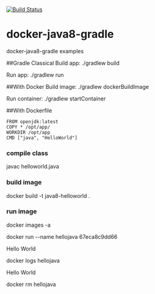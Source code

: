 [![Build Status](https://travis-ci.org/claudioaltamura/docker-java8-gradle.svg?branch=master)](https://travis-ci.org/claudioaltamura/docker-java8-gradle)

# docker-java8-gradle
docker-java8-gradle examples

##Gradle
Classical
Build app: ./gradlew build

Run app: ./gradlew run

##With Docker
Build image: ./gradlew dockerBuildImage

Run container: ./gradlew startContainer

##With Dockerfile

	FROM openjdk:latest
	COPY * /opt/app/
	WORKDIR /opt/app
	CMD ["java", "HelloWorld"]

### compile class
javac helloworld.java

### build image
docker build -t java8-helloworld .

### run image
docker images -a

docker run --name hellojava 67eca8c9dd66 

Hello World

docker logs hellojava

Hello World

docker rm hellojava
